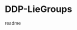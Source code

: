 # DDP-LieGroups


<snippet>
  <content><![CDATA[
# ${1:Differential Dynamic Programming on Lie groups}
Performs trajectory optimization of a simple mechanical system on TSO(3) via the geometric version of Differential Dynamic Programming (DDP).
## Prerequisites
The codes were coded and tested on MATLAB R2016a.
## Usage
`main_ddpLie.m` runs the main algorithm for different orders of dynamics approximations.
`test_noise.m` tests the obtained solution on noisy dynamics.
## Papers
George I. Boutselis and Evangelos Theodorou,
"Discrete-time Differential Dynamic Programming on Lie Groups: Derivation, Convergence Analysis and Numerical Results", Transactions on Automatic Control (TAC).
## License
MIT License
]]></content>
  <tabTrigger>readme</tabTrigger>
</snippet>
